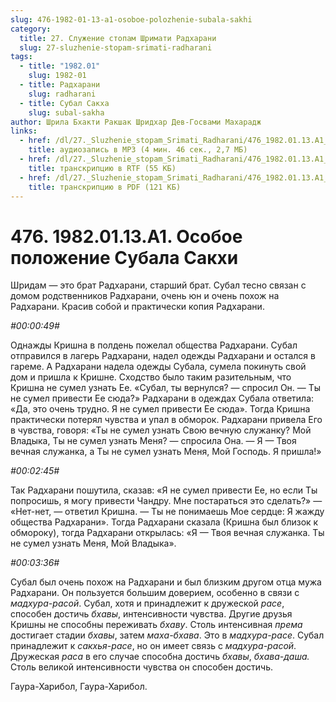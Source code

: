 ```yaml
---
slug: 476-1982-01-13-a1-osoboe-polozhenie-subala-sakhi
category:
  title: 27. Служение стопам Шримати Радхарани
  slug: 27-sluzhenie-stopam-srimati-radharani
tags:
  - title: "1982.01"
    slug: 1982-01
  - title: Радхарани
    slug: radharani
  - title: Субал Сакха
    slug: subal-sakha
author: Шрила Бхакти Ракшак Шридхар Дев-Госвами Махарадж
links:
  - href: /dl/27._Sluzhenie_stopam_Srimati_Radharani/476_1982.01.13.A1_SridharMj_Osoboye_polozheniye_Subala_Sakkhi.mp3
    title: аудиозапись в MP3 (4 мин. 46 сек., 2,7 МБ)
  - href: /dl/27._Sluzhenie_stopam_Srimati_Radharani/476_1982.01.13.A1_SridharMj_Osoboye_polozheniye_Subala_Sakkhi.rtf
    title: транскрипцию в RTF (55 КБ)
  - href: /dl/27._Sluzhenie_stopam_Srimati_Radharani/476_1982.01.13.A1_SridharMj_Osoboye_polozheniye_Subala_Sakkhi.pdf
    title: транскрипцию в PDF (121 КБ)
---
```


# 476. 1982.01.13.A1. Особое положение Субала Сакхи

Шридам — это брат Радхарани, старший брат. Субал тесно связан с домом родственников Радхарани, очень юн и очень похож на Радхарани. Красив собой и практически копия Радхарани.

*#00:00:49#*

Однажды Кришна в полдень пожелал общества Радхарани. Субал отправился в лагерь Радхарани, надел одежды Радхарани и остался в гареме. А Радхарани надела одежды Субала, сумела покинуть свой дом и пришла к Кришне. Сходство было таким разительным, что Кришна не сумел узнать Ее. «Субал, ты вернулся? — спросил Он. — Ты не сумел привести Ее сюда?» Радхарани в одеждах Субала ответила: «Да, это очень трудно. Я не сумел привести Ее сюда». Тогда Кришна практически потерял чувства и упал в обморок. Радхарани привела Его в чувства, говоря: «Ты не сумел узнать Свою вечную служанку? Мой Владыка, Ты не сумел узнать Меня? — спросила Она. — Я — Твоя вечная служанка, а Ты не сумел узнать Меня, Мой Господь. Я пришла!»

*#00:02:45#*

Так Радхарани пошутила, сказав: «Я не сумел привести Ее, но если Ты попросишь, я могу привести Чандру. Мне постараться это сделать?» — «Нет-нет, — ответил Кришна. — Ты не понимаешь Мое сердце: Я жажду общества Радхарани». Тогда Радхарани сказала (Кришна был близок к обмороку), тогда Радхарани открылась: «Я — Твоя вечная служанка. Ты не сумел узнать Меня, Мой Владыка».

*#00:03:36#*

Субал был очень похож на Радхарани и был близким другом отца мужа Радхарани. Он пользуется большим доверием, особенно в связи с *мадхура-расой*. Субал, хотя и принадлежит к дружеской *расе*, способен достичь *бхавы*, интенсивности чувства. Другие друзья Кришны не способны переживать *бхаву*. Столь интенсивная *према* достигает стадии *бхавы*, затем *маха-бхава*. Это в *мадхура-расе*. Субал принадлежит к *сакхья-расе*, но он имеет связь с *мадхура-расой*. Дружеская *раса* в его случае способна достичь *бхавы*, *бхава-даша.* Столь великой интенсивности чувства он способен достичь.

Гаура-Харибол, Гаура-Харибол.


